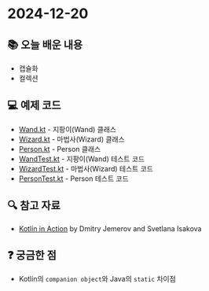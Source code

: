 # 2024-12-20

## 📚 오늘 배운 내용

- 캡슐화
- 컬렉션

## 💻 예제 코드

- [Wand.kt](../../main/kotlin/day05/Wand.kt) - 지팡이(Wand) 클래스
- [Wizard.kt](../../main/kotlin/day05/Wizard.kt) - 마법사(Wizard) 클래스
- [Person.kt](../../main/kotlin/day05/Person.kt) - Person 클래스
- [WandTest.kt](../../test/kotlin/day05/WandTest.kt) - 지팡이(Wand) 테스트 코드
- [WizardTest.kt](../../test/kotlin/day05/WizardTest.kt) - 마법사(Wizard) 테스트 코드
- [PersonTest.kt](../../test/kotlin/day05/PersonTest.kt) - Person 테스트 코드

## 🔍 참고 자료

- [Kotlin in Action](https://www.manning.com/books/kotlin-in-action) by Dmitry Jemerov and Svetlana Isakova

## ❓ 궁금한 점

- Kotlin의 `companion object`와 Java의 `static` 차이점